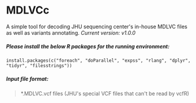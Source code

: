# MDLVCc
A simple tool for decoding JHU sequencing center's in-house MDLVC files as well as variants annotating.
*Current version: v1.0.0*

##### Please install the below R packages for the running environment:
```
install.packages(c("foreach", "doParallel", "expss", "rlang", "dplyr", "tidyr", "filesstrings"))
```

##### Input file format:
> *.MDLVC.vcf files (JHU's special VCF files that can't be read by vcfR)    
